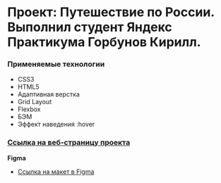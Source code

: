 # Проект: Путешествие по России. Выполнил студент Яндекс Практикума Горбунов Кирилл.

### Применяемые технологии
* CSS3
* HTML5
* Адаптивная верстка
* Grid Layout
* Flexbox
* БЭМ
* Эффект наведения :hover

### [Ссылка на веб-страницу проекта](https://shrodinger-54rus.github.io/russian-travel/)

**Figma**

* [Ссылка на макет в Figma](https://www.figma.com/file/5S2WSbEFL6awjVWJ0NWL8Q/Sprint-3_-Russia-_-desktop-mobile?node-id=28503%3A0)